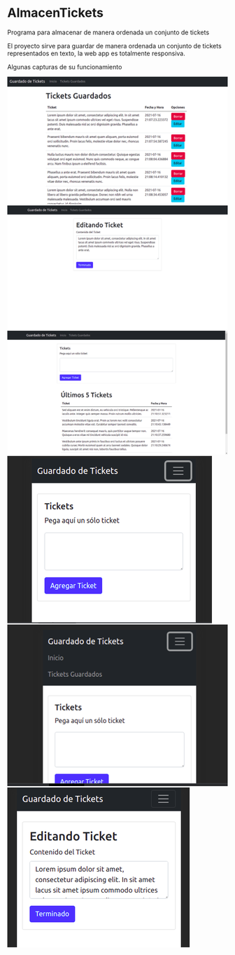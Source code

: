 # AlmacenTickets
Programa para almacenar de manera ordenada un conjunto de tickets

El proyecto sirve para guardar de manera ordenada un conjunto de tickets representados en texto, la web app es totalmente responsiva.

Algunas capturas de su funcionamiento

![Imagen1](https://github.com/lalodsi/AlmacenTickets/blob/master/RM_images/cap1.png)
![Imagen1](https://github.com/lalodsi/AlmacenTickets/blob/master/RM_images/cap2.png)
![Imagen1](https://github.com/lalodsi/AlmacenTickets/blob/master/RM_images/cap3.png)
![Imagen1](https://github.com/lalodsi/AlmacenTickets/blob/master/RM_images/cap4.png)
![Imagen1](https://github.com/lalodsi/AlmacenTickets/blob/master/RM_images/cap5.png)
![Imagen1](https://github.com/lalodsi/AlmacenTickets/blob/master/RM_images/cap6.png)
